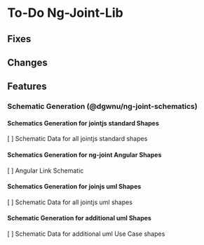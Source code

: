 # To-Do Ng-Joint-Lib

## Fixes

## Changes

## Features

### Schematic Generation (@dgwnu/ng-joint-schematics)

#### Schematics Generation for jointjs standard Shapes

[ ] Schematic Data for all jointjs standard shapes

#### Schematics Generation for ng-joint Angular Shapes

[ ] Angular Link Schematic

#### Schematics Generation for joinjs uml Shapes

[ ] Schematic Data for all jointjs uml shapes

#### Schematic Generation for additional uml Shapes

[ ] Schematic Data for additional uml Use Case shapes